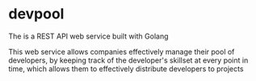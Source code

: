 # devpool
The is a REST API web service built with Golang

This web service allows companies effectively manage their pool of developers, by keeping track of the developer's skillset at every point in time, which allows them to effectively distribute developers to projects 
